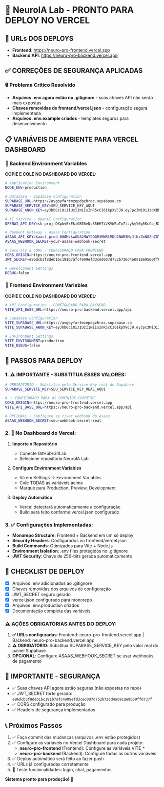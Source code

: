 # 🚀 NeuroIA Lab - PRONTO PARA DEPLOY NO VERCEL

## 📍 URLs DOS DEPLOYS
- **Frontend**: https://neuro-pro-frontend.vercel.app
- **Backend API**: https://neuro-pro-backend.vercel.app

## ✅ CORREÇÕES DE SEGURANÇA APLICADAS

### 🔒 Problema Crítico Resolvido
- **Arquivos .env agora estão no .gitignore** - suas chaves API não serão mais expostas
- **Chaves removidas do frontend/vercel.json** - configuração segura implementada
- **Arquivos .env.example criados** - templates seguros para desenvolvimento

## 📋 VARIÁVEIS DE AMBIENTE PARA VERCEL DASHBOARD

### 🔧 Backend Environment Variables

**COPIE E COLE NO DASHBOARD DO VERCEL:**

```bash
# Application Environment
NODE_ENV=production

# Database - Supabase Configuration
SUPABASE_URL=https://avgoyfartmzepdgzhroc.supabase.co
SUPABASE_SERVICE_KEY=SEU_SERVICE_KEY_AQUI
SUPABASE_ANON_KEY=eyJhbGciOiJIUzI1NiIsInR5cCI6IkpXVCJ9.eyJpc3MiOiJzdXBhYmFzZSIsInJlZiI6ImF2Z295ZmFydG16ZXBkZ3pocm9jIiwicm9sZSI6ImFub24iLCJpYXQiOjE3NTYyNDA5MDksImV4cCI6MjA3MTgxNjkwOX0.WiRurAg7vCXk-cAOTYOpFcvHrYPCuQPRvnujmtNnVEo

# AI Service - OpenAI Configuration  
OPENAI_API_KEY=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

# Payment Gateway - Asaas Configuration
ASAAS_API_KEY=$aact_prod_000MzkwODA2MWY2OGM3MWRlMDU2NWM3MzJlNzZmNGZhZGY6Ojc3MDZhMDQyLTY5YWQtNDk5NC04OTU1LWZkNjJjYzg4ZTMyZTo6JGFhY2hfNmFjMGJlMzAtNDMxOC00NTY2LWExZGUtYWRlNGI0ZDI1Nzhl
ASAAS_WEBHOOK_SECRET=your-asaas-webhook-secret

# Security & CORS - CONFIGURADO PARA FRONTEND
CORS_ORIGIN=https://neuro-pro-frontend.vercel.app
JWT_SECRET=e86dcb3f8deb1bc191b7afc4909efd3ced007d752b736d4a0918e9560ff0737f

# Development Settings
DEBUG=false
```

### 🎨 Frontend Environment Variables  

**COPIE E COLE NO DASHBOARD DO VERCEL:**

```bash
# API Configuration - CONFIGURADO PARA BACKEND
VITE_API_BASE_URL=https://neuro-pro-backend.vercel.app/api

# Supabase Configuration
VITE_SUPABASE_URL=https://avgoyfartmzepdgzhroc.supabase.co
VITE_SUPABASE_ANON_KEY=eyJhbGciOiJIUzI1NiIsInR5cCI6IkpXVCJ9.eyJpc3MiOiJzdXBhYmFzZSIsInJlZiI6ImF2Z295ZmFydG16ZXBkZ3pocm9jIiwicm9sZSI6ImFub24iLCJpYXQiOjE3NTYyNDA5MDksImV4cCI6MjA3MTgxNjkwOX0.WiRurAg7vCXk-cAOTYOpFcvHrYPCuQPRvnujmtNnVEo

# Environment Settings
VITE_ENVIRONMENT=production
VITE_DEBUG=false
```

## 🔄 PASSOS PARA DEPLOY

### 1. ⚠️ IMPORTANTE - SUBSTITUA ESSES VALORES:

```bash
# OBRIGATÓRIO - Substitua pelo Service Key real do Supabase
SUPABASE_SERVICE_KEY=SEU_SERVICE_KEY_REAL_AQUI

# ✅ CONFIGURADO PARA OS DOMÍNIOS CORRETOS
CORS_ORIGIN=https://neuro-pro-frontend.vercel.app
VITE_API_BASE_URL=https://neuro-pro-backend.vercel.app/api

# OPCIONAL - Configure se tiver webhook do Asaas
ASAAS_WEBHOOK_SECRET=seu-webhook-secret-real
```

### 2. 📝 No Dashboard do Vercel:

1. **Importe o Repositório**
   - Conecte GitHub/GitLab 
   - Selecione repositório NeuroIA Lab

2. **Configure Environment Variables**
   - Vá em Settings → Environment Variables
   - Cole TODAS as variáveis acima
   - Marque para Production, Preview, Development

3. **Deploy Automático**
   - Vercel detectará automaticamente a configuração
   - Build será feito conforme vercel.json configurado

### 3. ✅ Configurações Implementadas:

- **Monorepo Structure**: Frontend + Backend em um só deploy
- **Security Headers**: Configurados no frontend/vercel.json  
- **Build Commands**: Otimizados para Vite + Node.js
- **Environment Isolation**: .env files protegidos no .gitignore
- **JWT Security**: Chave de 256-bits gerada automaticamente

## 🎯 CHECKLIST DE DEPLOY

- [x] Arquivos .env adicionados ao .gitignore
- [x] Chaves removidas dos arquivos de configuração
- [x] JWT_SECRET seguro gerado
- [x] vercel.json configurado para monorepo
- [x] Arquivos .env.production criados
- [x] Documentação completa das variáveis

### ⚠️ AÇÕES OBRIGATÓRIAS ANTES DO DEPLOY:

1. **✅ URLs configuradas**: Frontend: neuro-pro-frontend.vercel.app | Backend: neuro-pro-backend.vercel.app
2. **⚠️ OBRIGATÓRIO**: Substitua SUPABASE_SERVICE_KEY pelo valor real do painel Supabase
3. **OPCIONAL**: Configure ASAAS_WEBHOOK_SECRET se usar webhooks de pagamento

## 🚨 IMPORTANTE - SEGURANÇA

- ✅ Suas chaves API agora estão seguras (não expostas no repo)
- ✅ JWT_SECRET forte gerado: `e86dcb3f8deb1bc191b7afc4909efd3ced007d752b736d4a0918e9560ff0737f`
- ✅ CORS configurado para produção
- ✅ Headers de segurança implementados

## 📞 Próximos Passos

1. ✅ Faça commit das mudanças (arquivos .env estão protegidos)
2. ✅ Configure as variáveis no Vercel Dashboard para cada projeto:
   - **neuro-pro-frontend** (Frontend): Configure as variáveis VITE_*
   - **neuro-pro-backend** (Backend): Configure todas as outras variáveis
3. ✅ Deploy automático será feito ao fazer push
4. ✅ URLs já configuradas corretamente
5. 🧪 Teste funcionalidades: login, chat, pagamentos

**Sistema pronto para produção! 🎉**